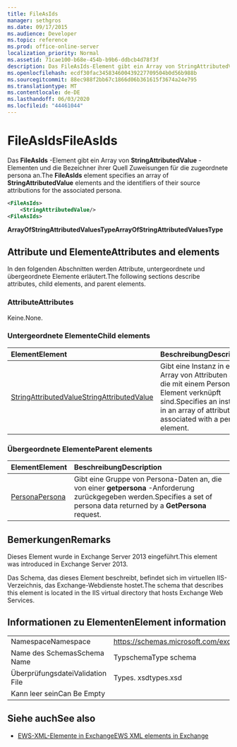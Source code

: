 ```yaml
---
title: FileAsIds
manager: sethgros
ms.date: 09/17/2015
ms.audience: Developer
ms.topic: reference
ms.prod: office-online-server
localization_priority: Normal
ms.assetid: 71cae100-b68e-454b-b9b6-ddbcb4d78f3f
description: Das FileAsIds-Element gibt ein Array von StringAttributedValue-Elementen und die Bezeichner ihrer Quell Zuweisungen für die zugeordnete persona an.
ms.openlocfilehash: ecdf30fac345834600439227709504b0d56b988b
ms.sourcegitcommit: 88ec988f2bb67c1866d06b361615f3674a24e795
ms.translationtype: MT
ms.contentlocale: de-DE
ms.lasthandoff: 06/03/2020
ms.locfileid: "44461044"
---
```

# <a name="fileasids"></a><span data-ttu-id="1ab4e-103">FileAsIds</span><span class="sxs-lookup"><span data-stu-id="1ab4e-103">FileAsIds</span></span>

<span data-ttu-id="1ab4e-104">Das **FileAsIds** -Element gibt ein Array von **StringAttributedValue** -Elementen und die Bezeichner ihrer Quell Zuweisungen für die zugeordnete persona an.</span><span class="sxs-lookup"><span data-stu-id="1ab4e-104">The **FileAsIds** element specifies an array of **StringAttributedValue** elements and the identifiers of their source attributions for the associated persona.</span></span> 
  
```XML
<FileAsIds>
    <StringAttributedValue/>
<FileAsIds>
```

 <span data-ttu-id="1ab4e-105">**ArrayOfStringAttributedValuesType**</span><span class="sxs-lookup"><span data-stu-id="1ab4e-105">**ArrayOfStringAttributedValuesType**</span></span>
## <a name="attributes-and-elements"></a><span data-ttu-id="1ab4e-106">Attribute und Elemente</span><span class="sxs-lookup"><span data-stu-id="1ab4e-106">Attributes and elements</span></span>

<span data-ttu-id="1ab4e-107">In den folgenden Abschnitten werden Attribute, untergeordnete und übergeordnete Elemente erläutert.</span><span class="sxs-lookup"><span data-stu-id="1ab4e-107">The following sections describe attributes, child elements, and parent elements.</span></span>
  
### <a name="attributes"></a><span data-ttu-id="1ab4e-108">Attribute</span><span class="sxs-lookup"><span data-stu-id="1ab4e-108">Attributes</span></span>

<span data-ttu-id="1ab4e-109">Keine.</span><span class="sxs-lookup"><span data-stu-id="1ab4e-109">None.</span></span>
  
### <a name="child-elements"></a><span data-ttu-id="1ab4e-110">Untergeordnete Elemente</span><span class="sxs-lookup"><span data-stu-id="1ab4e-110">Child elements</span></span>

|<span data-ttu-id="1ab4e-111">**Element**</span><span class="sxs-lookup"><span data-stu-id="1ab4e-111">**Element**</span></span>|<span data-ttu-id="1ab4e-112">**Beschreibung**</span><span class="sxs-lookup"><span data-stu-id="1ab4e-112">**Description**</span></span>|
|:-----|:-----|
|[<span data-ttu-id="1ab4e-113">StringAttributedValue</span><span class="sxs-lookup"><span data-stu-id="1ab4e-113">StringAttributedValue</span></span>](stringattributedvalue.md) <br/> |<span data-ttu-id="1ab4e-114">Gibt eine Instanz in einem Array von Attributen an, die mit einem Persona-Element verknüpft sind.</span><span class="sxs-lookup"><span data-stu-id="1ab4e-114">Specifies an instance in an array of attributes associated with a persona element.</span></span>  <br/> |
   
### <a name="parent-elements"></a><span data-ttu-id="1ab4e-115">Übergeordnete Elemente</span><span class="sxs-lookup"><span data-stu-id="1ab4e-115">Parent elements</span></span>

|<span data-ttu-id="1ab4e-116">**Element**</span><span class="sxs-lookup"><span data-stu-id="1ab4e-116">**Element**</span></span>|<span data-ttu-id="1ab4e-117">**Beschreibung**</span><span class="sxs-lookup"><span data-stu-id="1ab4e-117">**Description**</span></span>|
|:-----|:-----|
|[<span data-ttu-id="1ab4e-118">Persona</span><span class="sxs-lookup"><span data-stu-id="1ab4e-118">Persona</span></span>](persona.md) <br/> |<span data-ttu-id="1ab4e-119">Gibt eine Gruppe von Persona-Daten an, die von einer **getpersona** -Anforderung zurückgegeben werden.</span><span class="sxs-lookup"><span data-stu-id="1ab4e-119">Specifies a set of persona data returned by a **GetPersona** request.</span></span>  <br/> |
   
## <a name="remarks"></a><span data-ttu-id="1ab4e-120">Bemerkungen</span><span class="sxs-lookup"><span data-stu-id="1ab4e-120">Remarks</span></span>

<span data-ttu-id="1ab4e-121">Dieses Element wurde in Exchange Server 2013 eingeführt.</span><span class="sxs-lookup"><span data-stu-id="1ab4e-121">This element was introduced in Exchange Server 2013.</span></span>
  
<span data-ttu-id="1ab4e-122">Das Schema, das dieses Element beschreibt, befindet sich im virtuellen IIS-Verzeichnis, das Exchange-Webdienste hostet.</span><span class="sxs-lookup"><span data-stu-id="1ab4e-122">The schema that describes this element is located in the IIS virtual directory that hosts Exchange Web Services.</span></span>
  
## <a name="element-information"></a><span data-ttu-id="1ab4e-123">Informationen zu Elementen</span><span class="sxs-lookup"><span data-stu-id="1ab4e-123">Element information</span></span>

|||
|:-----|:-----|
|<span data-ttu-id="1ab4e-124">Namespace</span><span class="sxs-lookup"><span data-stu-id="1ab4e-124">Namespace</span></span>  <br/> |https://schemas.microsoft.com/exchange/services/2006/types  <br/> |
|<span data-ttu-id="1ab4e-125">Name des Schemas</span><span class="sxs-lookup"><span data-stu-id="1ab4e-125">Schema Name</span></span>  <br/> |<span data-ttu-id="1ab4e-126">Typschema</span><span class="sxs-lookup"><span data-stu-id="1ab4e-126">Type schema</span></span>  <br/> |
|<span data-ttu-id="1ab4e-127">Überprüfungsdatei</span><span class="sxs-lookup"><span data-stu-id="1ab4e-127">Validation File</span></span>  <br/> |<span data-ttu-id="1ab4e-128">Types. xsd</span><span class="sxs-lookup"><span data-stu-id="1ab4e-128">types.xsd</span></span>  <br/> |
|<span data-ttu-id="1ab4e-129">Kann leer sein</span><span class="sxs-lookup"><span data-stu-id="1ab4e-129">Can Be Empty</span></span>  <br/> ||
   
## <a name="see-also"></a><span data-ttu-id="1ab4e-130">Siehe auch</span><span class="sxs-lookup"><span data-stu-id="1ab4e-130">See also</span></span>



- [<span data-ttu-id="1ab4e-131">EWS-XML-Elemente in Exchange</span><span class="sxs-lookup"><span data-stu-id="1ab4e-131">EWS XML elements in Exchange</span></span>](ews-xml-elements-in-exchange.md)

